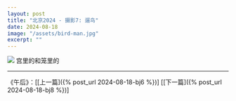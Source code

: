 ```yaml
---
layout: post
title: "北京2024 - 摄影7: 遛鸟"
date: 2024-08-18
image: "/assets/bird-man.jpg"
excerpt: ""
---
```




<img src="/assets/bird-man.jpg" />
宫里的和笼里的


----
《午后》：\[[上一篇]({% post_url 2024-08-18-bj6 %})\] \[[下一篇]({% post_url 2024-08-18-bj8 %})\] 
